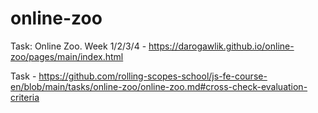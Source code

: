 # online-zoo

Task: Online Zoo. Week 1/2/3/4 - https://darogawlik.github.io/online-zoo/pages/main/index.html

Task - https://github.com/rolling-scopes-school/js-fe-course-en/blob/main/tasks/online-zoo/online-zoo.md#cross-check-evaluation-criteria
